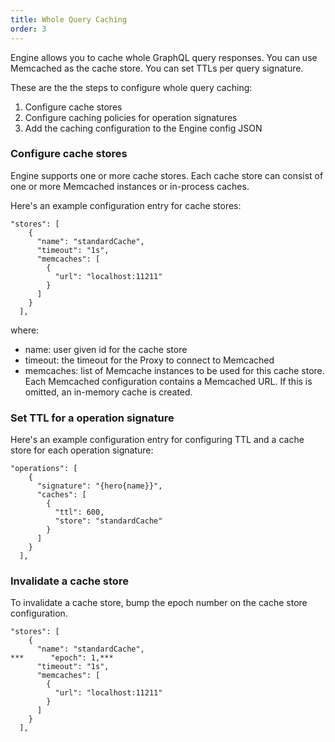 ```yaml
---
title: Whole Query Caching
order: 3
---
```


Engine allows you to cache whole GraphQL query responses. You can use Memcached as the cache store. You can set TTLs per query signature.

These are the the steps to configure whole query caching:

1. Configure cache stores
2. Configure caching policies for operation signatures
3. Add the caching configuration to the Engine config JSON

### Configure cache stores

Engine supports one or more cache stores. Each cache store can consist of one or more Memcached instances or in-process caches.

Here's an example configuration entry for cache stores:

```
"stores": [
    {
      "name": "standardCache",
      "timeout": "1s",
      "memcaches": [
        {
          "url": "localhost:11211"
        }
      ]
    }
  ],
```

where:

* name: user given id for the cache store
* timeout: the timeout for the Proxy to connect to Memcached
* memcaches: list of Memcache instances to be used for this cache store. Each Memcached configuration contains a Memcached URL. If this is omitted, an in-memory cache is created.

### Set TTL for a operation signature

Here's an example configuration entry for configuring TTL and a cache store for each operation signature:

```
"operations": [
    {
      "signature": "{hero{name}}",
      "caches": [
        {
          "ttl": 600,
          "store": "standardCache"
        }
      ]
    }
  ],
```

### Invalidate a cache store

To invalidate a cache store, bump the epoch number on the cache store configuration.

```
"stores": [
    {
      "name": "standardCache",
***      "epoch": 1,***
      "timeout": "1s",
      "memcaches": [
        {
          "url": "localhost:11211"
        }
      ]
    }
  ],

```